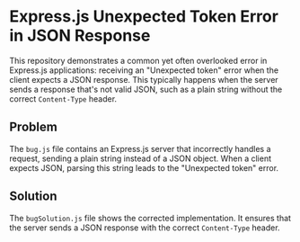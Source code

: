 # Express.js Unexpected Token Error in JSON Response

This repository demonstrates a common yet often overlooked error in Express.js applications: receiving an "Unexpected token" error when the client expects a JSON response. This typically happens when the server sends a response that's not valid JSON, such as a plain string without the correct `Content-Type` header.

## Problem

The `bug.js` file contains an Express.js server that incorrectly handles a request, sending a plain string instead of a JSON object.  When a client expects JSON, parsing this string leads to the "Unexpected token" error.

## Solution

The `bugSolution.js` file shows the corrected implementation. It ensures that the server sends a JSON response with the correct `Content-Type` header.